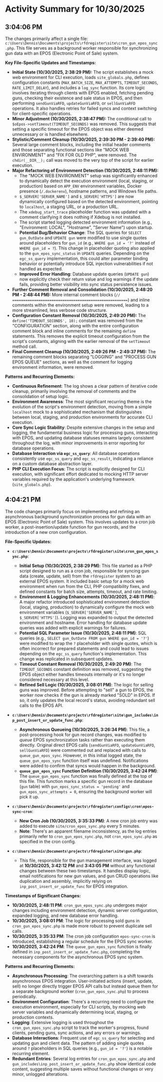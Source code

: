 # Activity Summary for 10/30/2025

## 3:04:06 PM
The changes primarily affect a single file: `c:\Users\Dennis\Documents\projects\rfdregister\site\cron_gun_epos_sync.php`. This file serves as a background worker responsible for synchronizing gun data with an EPOS (Electronic Point of Sale) system.

**Key File-Specific Updates and Timestamps:**

*   **Initial State (10/30/2025, 2:38:29 PM):** The script establishes a mock web environment for CLI execution, loads `site_globals.php`, defines configuration constants (`MAX_BATCH_SIZE`, `MAX_ATTEMPTS`, `TIMEOUT_SECONDS`, `RATE_LIMIT_DELAY`), and includes a `log_sync` function. Its core logic involves iterating through clients with EPOS enabled, fetching pending guns, checking their existence and sale status in EPOS, and then performing `sendGunViaRFD`, `updateGunViaRFD`, or `sellGunViaRFD` operations. It also handles retries for failed syncs and context switching for client-specific operations.
*   **Minor Adjustment (10/30/2025, 2:38:47 PM):** The conditional call to `$oEpos->setTimeout(TIMEOUT_SECONDS)` was removed. This suggests that setting a specific timeout for the EPOS object was either deemed unnecessary or is handled elsewhere.
*   **Stylistic/Comment Cleanup (10/30/2025, 2:39:30 PM - 2:39:40 PM):** Several large comment blocks, including the initial header comments and those separating functional sections like "MOCK WEB ENVIRONMENT" and "FIX FOR OLD PHP", were removed. The `chdir(__DIR__);` call was moved to the very top of the script for earlier execution.
*   **Major Refactoring of Environment Detection (10/30/2025, 2:48:11 PM):**
    *   The "MOCK WEB ENVIRONMENT" setup was significantly enhanced to dynamically detect the execution environment (local, staging, or production) based on `APP_ENV` environment variables, Docker presence (`/.dockerenv`), hostname patterns, and Windows file paths.
    *   `$_SERVER['SERVER_NAME']` and `$_SERVER['HTTPS']` are now dynamically configured based on the detected environment, pointing to `localhost`, a staging URL, or a production URL.
    *   The `xdebug_start_trace` placeholder function was updated with a comment clarifying it does nothing if Xdebug is not installed.
    *   The script started logging detected environment information (e.g., "Environment: LOCAL", "Hostname", "Server Name") upon startup.
    *   **Potential Bug/Behavior Change**: The SQL queries for `SELECT gun_OutDate` and `UPDATE gun` were modified to use single quotes around placeholders for `gun_id` (e.g., `WHERE gun_id = '?'` instead of `WHERE gun_id = ?`). This change in placeholder quoting also applied to the `gun_epos_sync_status` in `UPDATE` queries. Depending on the `egc_ss_query` implementation, this could alter parameter binding behavior or potentially introduce SQL injection vulnerabilities if not handled as expected.
    *   **Improved Error Handling**: Database update queries (`UPDATE gun`) now explicitly check their return value and log warnings if the update fails, providing better visibility into sync status persistence issues.
*   **Further Comment Removal and Consolidation (10/30/2025, 2:48:20 PM - 2:48:44 PM):** More internal comment blocks (`// =====================================================`) and inline comments within the environment setup were removed, leading to a more streamlined, less verbose code structure.
*   **Configuration Constant Removal (10/30/2025, 2:49:20 PM):** The `define('TIMEOUT_SECONDS', 10);` constant was removed from the "CONFIGURATION" section, along with the entire configuration comment block and inline comments for the remaining `define` statements. This removes the explicit timeout configuration from the script's constants, aligning with the earlier removal of the `setTimeout` method call.
*   **Final Comment Cleanup (10/30/2025, 2:49:26 PM - 2:49:37 PM):** The remaining comment blocks separating "LOGGING" and "PROCESS GUN EPOS QUEUE" sections, as well as the comment for logging environment information, were removed.

**Patterns and Recurring Elements:**

*   **Continuous Refinement**: The log shows a clear pattern of iterative code cleanup, primarily involving the removal of comments and the consolidation of setup logic.
*   **Environment Awareness**: The most significant recurring theme is the evolution of the script's environment detection, moving from a simple `localhost` mock to a sophisticated mechanism that distinguishes between local, staging, and production environments for accurate CLI execution.
*   **Core Sync Logic Stability**: Despite extensive changes in the setup and logging, the fundamental business logic for processing guns, interacting with EPOS, and updating database statuses remains largely consistent throughout the log, with minor improvements in error reporting for database operations.
*   **Database Interaction via `egc_ss_query`**: All database operations consistently use `egc_ss_query` and `egc_ss_result`, indicating a reliance on a custom database abstraction layer.
*   **PHP CLI Execution Focus**: The script is explicitly designed for CLI execution, with significant effort dedicated to mocking HTTP server variables required by the application's underlying framework (`site_globals.php`).

## 4:04:21 PM
The code changes primarily focus on implementing and refining an asynchronous background synchronization process for gun data with an EPOS (Electronic Point of Sale) system. This involves updates to a cron job worker, a post-insertion/update function for gun records, and the introduction of a new cron configuration.

**File-Specific Updates:**

*   **`c:\Users\Dennis\Documents\projects\rfdregister\site\cron_gun_epos_sync.php`**:
    *   **Initial Setup (10/30/2025, 2:38:29 PM)**: This file started as a PHP script designed to run as a cron job, responsible for syncing gun data (create, update, sell) from the `rfdregister` system to an external EPOS system. It included basic setup for a mock web environment when run from the CLI, PHP compatibility fixes, and defined constants for batch size, attempts, timeout, and rate limiting.
    *   **Environment & Logging Enhancements (10/30/2025, 2:48:11 PM)**: A major refactor introduced sophisticated environment detection (local, staging, production) to dynamically configure the mock web environment variables (`$_SERVER['SERVER_NAME']`, `$_SERVER['HTTPS']`). Logging was expanded to output the detected environment and hostname. Error handling for database update queries was added with explicit warnings for failures.
    *   **Potential SQL Parameter Issue (10/30/2025, 2:48:11 PM)**: SQL queries (e.g., `SELECT gun_OutDate FROM gun WHERE gun_id = '?'`) were modified to wrap the `?` placeholder with single quotes, which is often incorrect for prepared statements and could lead to issues depending on the `egc_ss_query` function's implementation. This change was replicated in subsequent updates.
    *   **Timeout Constant Removal (10/30/2025, 2:49:20 PM)**: The `TIMEOUT_SECONDS` constant definition was removed, suggesting the EPOS object either handles timeouts internally or it's no longer considered necessary at this level.
    *   **Refined Sell Logic (10/30/2025, 3:08:01 PM)**: The logic for selling guns was improved. Before attempting to "sell" a gun to EPOS, the worker now checks if the gun is already marked "SOLD" in EPOS. If so, it only updates the local record's status, avoiding redundant sell calls to the EPOS API.

*   **`c:\Users\Dennis\Documents\projects\rfdregister\site\gun_includes\inp_post_insert_or_update_func.php`**:
    *   **Asynchronous Queueing (10/30/2025, 3:26:34 PM)**: This file, a post-processing hook for gun record changes, was modified to *queue* EPOS synchronization tasks rather than executing them directly. Original direct EPOS calls (`sendGunViaRFD`, `updateGunViaRFD`, `sellGunViaRFD`) were commented out and replaced with calls to `queue_gun_epos_sync`. However, in this initial logged state, the `queue_gun_epos_sync` function itself was undefined. Notifications were added to confirm that syncs would happen in the background.
    *   **`queue_gun_epos_sync` Function Definition (10/30/2025, 3:42:24 PM)**: The `queue_gun_epos_sync` function was finally defined at the top of this file. This function marks a specific gun record in the database (`gun` table) with `gun_epos_sync_status = 'pending'` and `gun_epos_sync_attempts = 0`, ensuring the background worker will pick it up.

*   **`c:\Users\Dennis\Documents\projects\rfdregister\configs\cron\epos-sync-cron`**:
    *   **New Cron Job (10/30/2025, 3:35:33 PM)**: A new cron job entry was added to execute `site/cron_epos_sync.php` every 5 minutes.
    *   **Note**: There's an apparent filename inconsistency, as the log entries primarily refer to `cron_gun_epos_sync.php`, not `cron_epos_sync.php` as specified in the cron config.

*   **`c:\Users\Dennis\Documents\projects\rfdregister\site\gun.php`**:
    *   This file, responsible for the gun management interface, was logged at **10/30/2025, 3:42:12 PM** and **3:43:05 PM** without any functional changes between these two timestamps. It handles display logic, email notifications for new gun values, and gun CRUD operations like duplication and assembly, implicitly relying on `inp_post_insert_or_update_func` for EPOS integration.

**Timestamps of Significant Changes:**

*   **10/30/2025, 2:48:11 PM**: `cron_gun_epos_sync.php` undergoes major changes including environment detection, dynamic server configuration, expanded logging, and new database error handling.
*   **10/30/2025, 3:08:01 PM**: The logic for processing sold guns in `cron_gun_epos_sync.php` is made more robust to prevent duplicate sell calls.
*   **10/30/2025, 3:35:33 PM**: The cron job configuration `epos-sync-cron` is introduced, establishing a regular schedule for the EPOS sync worker.
*   **10/30/2025, 3:42:24 PM**: The `queue_gun_epos_sync` function is finally defined in `inp_post_insert_or_update_func.php`, completing the necessary components for the asynchronous EPOS sync system.

**Patterns and Recurring Elements:**

*   **Asynchronous Processing**: The overarching pattern is a shift towards asynchronous EPOS integration. User-initiated actions (insert, update, sell) no longer directly trigger EPOS API calls but instead queue them for a separate background worker (`cron_gun_epos_sync.php`) to process periodically.
*   **Environment Configuration**: There's a recurring need to configure the execution environment, especially for CLI scripts, by mocking web server variables and dynamically determining local, staging, or production contexts.
*   **Logging**: Extensive logging is used throughout the `cron_gun_epos_sync.php` script to track the worker's progress, found clients, pending guns, sync actions, and any errors or warnings.
*   **Database Interactions**: Frequent use of `egc_ss_query` for selecting and updating gun and client data. The pattern of adding single quotes around `?` placeholders in SQL queries (e.g., `gun_id = '?'`) is a notable recurring element.
*   **Redundant Entries**: Several log entries for `cron_gun_epos_sync.php` and `gun_includes\inp_post_insert_or_update_func.php` show identical code content, suggesting multiple saves without functional changes or very minor, unlogged alterations.